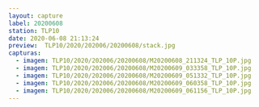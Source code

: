 ```yaml
---
layout: capture
label: 20200608
station: TLP10
date: 2020-06-08 21:13:24
preview:  TLP10/2020/202006/20200608/stack.jpg
capturas:
  - imagem: TLP10/2020/202006/20200608/M20200608_211324_TLP_10P.jpg
  - imagem: TLP10/2020/202006/20200608/M20200609_033358_TLP_10P.jpg
  - imagem: TLP10/2020/202006/20200608/M20200609_051332_TLP_10P.jpg
  - imagem: TLP10/2020/202006/20200608/M20200609_060358_TLP_10P.jpg
  - imagem: TLP10/2020/202006/20200608/M20200609_061156_TLP_10P.jpg
---
```

